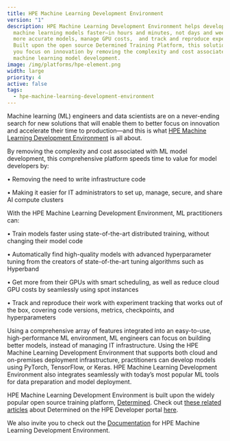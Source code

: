 ```yaml
---
title: HPE Machine Learning Development Environment
version: "1"
description: HPE Machine Learning Development Environment helps developers train
  machine learning models faster—in hours and minutes, not days and weeks—build
  more accurate models, manage GPU costs,  and track and reproduce experiments.
  Built upon the open source Determined Training Platform, this solution helps
  you focus on innovation by removing the complexity and cost associated with
  machine learning model development.
image: /img/platforms/hpe-element.png
width: large
priority: 4
active: false
tags:
  - hpe-machine-learning-development-environment
---
```

Machine learning (ML) engineers and data scientists are on a never-ending search for new solutions that will enable them to better focus on innovation and accelerate their time to production—and this is what [HPE Machine Learning Development Environment](https://www.hpe.com/us/en/solutions/artificial-intelligence/machine-learning-development-environment.html) is all about.

By removing the complexity and cost associated with ML model development, this comprehensive platform speeds time to value for model developers by:

• Removing the need to write infrastructure code

• Making it easier for IT administrators to set up, manage, secure, and share AI compute clusters

With the HPE Machine Learning Development Environment, ML practitioners can:

• Train models faster using state-of-the-art distributed training, without changing their model code

• Automatically find high-quality models with advanced hyperparameter tuning from the creators of state-of-the-art tuning algorithms such as Hyperband

• Get more from their GPUs with smart scheduling, as well as reduce cloud GPU costs by seamlessly using spot instances

• Track and reproduce their work with experiment tracking that works out of the box, covering code versions, metrics, checkpoints, and hyperparameters

Using a comprehensive array of features integrated into an easy-to-use, high-performance ML environment, ML engineers can focus on building better models, instead of managing IT infrastructure. Using the HPE Machine Learning Development Environment that supports both cloud and on-premises deployment infrastructure, practitioners can develop models using PyTorch, TensorFlow, or Keras. HPE Machine Learning Development Environment also integrates seamlessly with today’s most popular ML tools for data preparation and model deployment.

H﻿PE Machine Learning Development Environment is built upon the widely popular open source training platform, [Determined](https://www.determined.ai/). Check out [these related articles](https://developer.hpe.com/platform/determined-ai/home) about Determined on the HPE Developer portal [here](https://developer.hpe.com/platform/determined-ai/home). 

W﻿e also invite you to check out the [Documentation](https://hpe-mlde.determined.ai/latest/) for HPE Machine Learning Development Environment.